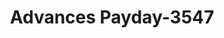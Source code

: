 ---
f_zip-code: 48197
f_state-code: MI
title: Advances Payday-3547
f_phone: 734-480-4357
f_city-only: Ypsilanti
f_address: 1789 Washtenaw Road Ypsilanti
f_location-unique-id: '3547'
slug: advances-payday-3547
updated-on: '2024-05-30T13:46:58.046Z'
created-on: '2024-05-30T13:36:59.803Z'
published-on: '2024-05-30T13:54:32.469Z'
f_city-state: cms/city/ypsilanti-mi.md
f_company: cms/company/advances-payday.md
f_state: cms/state/michigan.md
layout: '[payday-loan].html'
tags: payday-loan
---